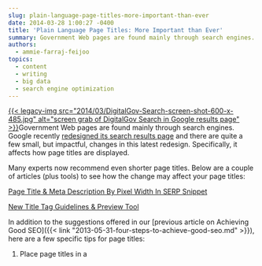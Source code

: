 ```yaml
---
slug: plain-language-page-titles-more-important-than-ever
date: 2014-03-28 1:00:27 -0400
title: 'Plain Language Page Titles: More Important than Ever'
summary: Government Web pages are found mainly through search engines. Google recently redesigned its search results page and there are quite a few small, but impactful, changes in this latest redesign. Specifically, it affects how page titles are displayed. Many experts now recommend even
authors:
  - ammie-farraj-feijoo
topics:
  - content
  - writing
  - big data
  - search engine optimization
---
```


[{{< legacy-img src="2014/03/DigitalGov-Search-screen-shot-600-x-485.jpg" alt="screen grab of DigitalGov Search in Google results page" >}}](https://s3.amazonaws.com/digitalgov/_legacy-img/2014/03/DigitalGov-Search-screen-shot-600-x-485.jpg)Government Web pages are found mainly through search engines. Google recently [redesigned its search results page](http://www.fastcodesign.com/3027704/how-googles-redesigned-search-results-augur-a-more-beautiful-web) and there are quite a few small, but impactful, changes in this latest redesign. Specifically, it affects how page titles are displayed.

Many experts now recommend even shorter page titles. Below are a couple of articles (plus tools) to see how the change may affect your page titles:

[Page Title & Meta Description By Pixel Width In SERP Snippet](http://www.screamingfrog.co.uk/page-title-meta-description-lengths-by-pixel-width/)

[New Title Tag Guidelines & Preview Tool](http://moz.com/blog/new-title-tag-guidelines-preview-tool)

In addition to the suggestions offered in our [previous article on Achieving Good SEO]({{< link "2013-05-31-four-steps-to-achieve-good-seo.md" >}}), here are a few specific tips for page titles:

1. Place page titles in a

<title>
  tag within the

  <head>
    .<br /> 2. There’s no magic number, but around 55 characters or less is good.<br /> 3. There’s no set syntax, but &#8220;Primary Keyword &#8211; Secondary Keyword | Brand Name&#8221; is good.</p>

    <p>
      Below are a few articles on optimizing title tags for search engines:
    </p>

    <p>
      <a href="http://searchengineland.com/nine-best-practices-for-optimized-title-tags-111979">Nine Best Practices For Optimized < title > Tags</a>
    </p>

    <p>
      <a href="http://moz.com/learn/seo/title-tag">Title Tag</a>
    </p>

    <p>
      <a href="http://www.w3.org/QA/Tips/good-titles">

      <title>
        : the most important element of a quality Web page</a></p>

        <p>
          <em>If you’re interested in learning more about search, register for our Search Is the New Big Data (in-person training) on April 10.</em>
        </p>
